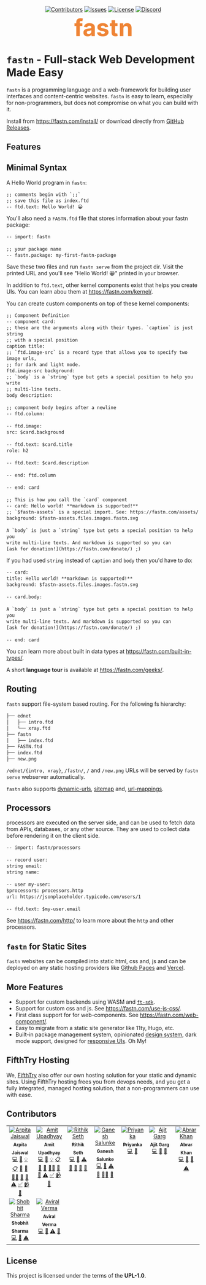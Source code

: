 <div align="center">

[![Contributors](https://img.shields.io/github/contributors/fastn-stack/fastn?color=dark-green)](https://github.com/fastn-stack/fastn/graphs/contributors)
[![Issues](https://img.shields.io/github/issues/fastn-stack/fastn)](https://github.com/fastn-stack/fastn/issues)
[![License](https://img.shields.io/github/license/fastn-stack/fastn)](https://github.com/fastn-stack/fastn/blob/main/LICENSE)
[![Discord](https://img.shields.io/discord/793929082483769345?logo=discord)](https://fastn.com/discord/)

</div>

<div align="center">
    <img src="assets/fastn.svg" width="150" alt="fastn"/>
</div>

# `fastn` - Full-stack Web Development Made Easy

`fastn` is a programming language and a web-framework for building user
interfaces and content-centric websites. `fastn` is easy to learn, especially
for non-programmers, but does not compromise on what you can build with it.

Install from https://fastn.com/install/ or download directly from [GitHub
Releases](https://github.com/fastn-stack/fastn/releases).

## Features

## Minimal Syntax

A Hello World program in `fastn`:

```ftd
;; comments begin with `;;`
;; save this file as index.ftd
-- ftd.text: Hello World! 😀
```

You'll also need a `FASTN.ftd` file that stores information about your fastn
package:

```ftd
-- import: fastn

;; your package name
-- fastn.package: my-first-fastn-package
```

Save these two files and run `fastn serve` from the project dir. Visit the
printed URL and you'll see "Hello World! 😀" printed in your browser.

In addition to `ftd.text`, other kernel components exist that helps you create
UIs. You can learn abou them at https://fastn.com/kernel/.

You can create custom components on top of these kernel components:

```ftd
;; Component Definition
-- component card:
;; these are the arguments along with their types. `caption` is just string
;; with a special position
caption title:
;; `ftd.image-src` is a record type that allows you to specify two image urls,
;; for dark and light mode.
ftd.image-src background:
;; `body` is a `string` type but gets a special position to help you write
;; multi-line texts.
body description:

;; component body begins after a newline
-- ftd.column:

-- ftd.image:
src: $card.background

-- ftd.text: $card.title
role: h2

-- ftd.text: $card.description

-- end: ftd.column

-- end: card

;; This is how you call the `card` component
-- card: Hello world! **markdown is supported!**
;; `$fastn-assets` is a special import. See: https://fastn.com/assets/
background: $fastn-assets.files.images.fastn.svg

A `body` is just a `string` type but gets a special position to help you
write multi-line texts. And markdown is supported so you can 
[ask for donation!](https://fastn.com/donate/) ;)
```

If you had used `string` instead of `caption` and `body` then you'd have to do:

```ftd
-- card: 
title: Hello world! **markdown is supported!**
background: $fastn-assets.files.images.fastn.svg

-- card.body:

A `body` is just a `string` type but gets a special position to help you
write multi-line texts. And markdown is supported so you can 
[ask for donation!](https://fastn.com/donate/) ;)

-- end: card
```

You can learn more about built in data types at https://fastn.com/built-in-types/.

A short **language tour** is available at https://fastn.com/geeks/.

## Routing

`fastn` support file-system based routing. For the following fs hierarchy:

```
├── ednet
│   ├── intro.ftd
│   └── xray.ftd
├── fastn
│   ├── index.ftd
├── FASTN.ftd
├── index.ftd
├── new.png
```

`/ednet/{intro, xray}`, `/fastn/`, `/` and `/new.png` URLs will be served by
`fastn serve` webserver automatically.

`fastn` also supports [dynamic-urls](https://fastn.com/dynamic-urls/),
[sitemap](https://fastn.com/understanding-sitemap/-/build/) and,
[url-mappings](https://fastn.com/redirects/-/backend/).

## Processors

processors are executed on the server side, and can be used to fetch data from
APIs, databases, or any other source. They are used to collect data before
rendering it on the client side.

```ftd
-- import: fastn/processors

-- record user:
string email:
string name:

-- user my-user:
$processor$: processors.http
url: https://jsonplaceholder.typicode.com/users/1

-- ftd.text: $my-user.email
```

See https://fastn.com/http/ to learn more about the `http` and other processors.

## `fastn` for Static Sites

`fastn` websites can be compiled into static html, css and, js and can be
deployed on any static hosting providers like [Github
Pages](https://fastn.com/github-pages/) and
[Vercel](https://fastn.com/vercel/).

## More Features

- Support for custom backends using WASM and [`ft-sdk`](https://github.com/fastn-stack/ft-sdk/).
- Support for custom css and js. See https://fastn.com/use-js-css/.
- First class support for for web-components. See https://fastn.com/web-component/.
- Easy to migrate from a static site generator like 11ty, Hugo, etc.
- Built-in package management system, opinionated [design
  system](https://design-system.fifthtry.site/), dark mode support, designed for
  [responsive UIs](https://fastn.com/making-responsive-pages/). Oh My!


## FifthTry Hosting

We, [FifthTry](https://www.fifthtry.com) also offer our own hosting solution for
your static and dynamic sites. Using FifthTry hosting frees you from devops
needs, and you get a fully integrated, managed hosting solution, that a
non-programmers can use with ease.

## Contributors

<!-- ALL-CONTRIBUTORS-LIST:START - Do not remove or modify this section -->
<!-- prettier-ignore-start -->
<!-- markdownlint-disable -->
<table>
  <tbody>
    <tr>
      <td align="center" valign="top" width="14.28%"><a href="https://github.com/Arpita-Jaiswal"><img src="https://avatars.githubusercontent.com/u/26044181?v=4?s=100" width="100px;" alt="Arpita Jaiswal"/><br /><sub><b>Arpita Jaiswal</b></sub></a><br /><a href="https://github.com/fastn-stack/fastn/commits?author=Arpita-Jaiswal" title="Code">💻</a> <a href="https://github.com/fastn-stack/fastn/commits?author=Arpita-Jaiswal" title="Documentation">📖</a> <a href="#example-Arpita-Jaiswal" title="Examples">💡</a> <a href="#eventOrganizing-Arpita-Jaiswal" title="Event Organizing">📋</a> <a href="#ideas-Arpita-Jaiswal" title="Ideas, Planning, & Feedback">🤔</a> <a href="#maintenance-Arpita-Jaiswal" title="Maintenance">🚧</a> <a href="#mentoring-Arpita-Jaiswal" title="Mentoring">🧑‍🏫</a> <a href="https://github.com/fastn-stack/fastn/pulls?q=is%3Apr+reviewed-by%3AArpita-Jaiswal" title="Reviewed Pull Requests">👀</a> <a href="#tool-Arpita-Jaiswal" title="Tools">🔧</a> <a href="https://github.com/fastn-stack/fastn/commits?author=Arpita-Jaiswal" title="Tests">⚠️</a> <a href="#tutorial-Arpita-Jaiswal" title="Tutorials">✅</a> <a href="#video-Arpita-Jaiswal" title="Videos">📹</a> <a href="#blog-Arpita-Jaiswal" title="Blogposts">📝</a></td>
      <td align="center" valign="top" width="14.28%"><a href="https://www.fifthtry.com"><img src="https://avatars.githubusercontent.com/u/58662?v=4?s=100" width="100px;" alt="Amit Upadhyay"/><br /><sub><b>Amit Upadhyay</b></sub></a><br /><a href="https://github.com/fastn-stack/fastn/commits?author=amitu" title="Code">💻</a> <a href="https://github.com/fastn-stack/fastn/commits?author=amitu" title="Documentation">📖</a> <a href="#example-amitu" title="Examples">💡</a> <a href="#eventOrganizing-amitu" title="Event Organizing">📋</a> <a href="#ideas-amitu" title="Ideas, Planning, & Feedback">🤔</a> <a href="#maintenance-amitu" title="Maintenance">🚧</a> <a href="#mentoring-amitu" title="Mentoring">🧑‍🏫</a> <a href="https://github.com/fastn-stack/fastn/pulls?q=is%3Apr+reviewed-by%3Aamitu" title="Reviewed Pull Requests">👀</a> <a href="#tool-amitu" title="Tools">🔧</a> <a href="https://github.com/fastn-stack/fastn/commits?author=amitu" title="Tests">⚠️</a> <a href="#tutorial-amitu" title="Tutorials">✅</a> <a href="#video-amitu" title="Videos">📹</a> <a href="#blog-amitu" title="Blogposts">📝</a></td>
      <td align="center" valign="top" width="14.28%"><a href="https://github.com/Heulitig"><img src="https://avatars.githubusercontent.com/u/106665190?v=4?s=100" width="100px;" alt="Rithik Seth"/><br /><sub><b>Rithik Seth</b></sub></a><br /><a href="https://github.com/fastn-stack/fastn/commits?author=Heulitig" title="Code">💻</a> <a href="https://github.com/fastn-stack/fastn/commits?author=Heulitig" title="Documentation">📖</a> <a href="https://github.com/fastn-stack/fastn/commits?author=Heulitig" title="Tests">⚠️</a> <a href="#ideas-Heulitig" title="Ideas, Planning, & Feedback">🤔</a> <a href="https://github.com/fastn-stack/fastn/pulls?q=is%3Apr+reviewed-by%3AHeulitig" title="Reviewed Pull Requests">👀</a> <a href="#maintenance-Heulitig" title="Maintenance">🚧</a> <a href="#blog-Heulitig" title="Blogposts">📝</a></td>
      <td align="center" valign="top" width="14.28%"><a href="https://github.com/gsalunke"><img src="https://avatars.githubusercontent.com/u/68585007?v=4?s=100" width="100px;" alt="Ganesh Salunke"/><br /><sub><b>Ganesh Salunke</b></sub></a><br /><a href="https://github.com/fastn-stack/fastn/commits?author=gsalunke" title="Code">💻</a> <a href="https://github.com/fastn-stack/fastn/commits?author=gsalunke" title="Documentation">📖</a> <a href="https://github.com/fastn-stack/fastn/commits?author=gsalunke" title="Tests">⚠️</a> <a href="#ideas-gsalunke" title="Ideas, Planning, & Feedback">🤔</a> <a href="#mentoring-gsalunke" title="Mentoring">🧑‍🏫</a> <a href="https://github.com/fastn-stack/fastn/pulls?q=is%3Apr+reviewed-by%3Agsalunke" title="Reviewed Pull Requests">👀</a></td>
      <td align="center" valign="top" width="14.28%"><a href="https://github.com/priyanka9634"><img src="https://avatars.githubusercontent.com/u/102957031?v=4?s=100" width="100px;" alt="Priyanka"/><br /><sub><b>Priyanka</b></sub></a><br /><a href="https://github.com/fastn-stack/fastn/commits?author=priyanka9634" title="Code">💻</a> <a href="https://github.com/fastn-stack/fastn/commits?author=priyanka9634" title="Documentation">📖</a></td>
      <td align="center" valign="top" width="14.28%"><a href="https://github.com/gargajit"><img src="https://avatars.githubusercontent.com/u/118595104?v=4?s=100" width="100px;" alt="Ajit Garg"/><br /><sub><b>Ajit Garg</b></sub></a><br /><a href="https://github.com/fastn-stack/fastn/commits?author=gargajit" title="Code">💻</a> <a href="https://github.com/fastn-stack/fastn/commits?author=gargajit" title="Documentation">📖</a> <a href="#blog-gargajit" title="Blogposts">📝</a></td>
      <td align="center" valign="top" width="14.28%"><a href="https://github.com/AbrarNitk"><img src="https://avatars.githubusercontent.com/u/17473503?v=4?s=100" width="100px;" alt="Abrar Khan"/><br /><sub><b>Abrar Khan</b></sub></a><br /><a href="https://github.com/fastn-stack/fastn/commits?author=AbrarNitk" title="Code">💻</a> <a href="https://github.com/fastn-stack/fastn/commits?author=AbrarNitk" title="Documentation">📖</a> <a href="https://github.com/fastn-stack/fastn/pulls?q=is%3Apr+reviewed-by%3AAbrarNitk" title="Reviewed Pull Requests">👀</a> <a href="https://github.com/fastn-stack/fastn/commits?author=AbrarNitk" title="Tests">⚠️</a></td>
    </tr>
    <tr>
      <td align="center" valign="top" width="14.28%"><a href="https://github.com/sharmashobhit"><img src="https://avatars.githubusercontent.com/u/1982566?v=4?s=100" width="100px;" alt="Shobhit Sharma"/><br /><sub><b>Shobhit Sharma</b></sub></a><br /><a href="https://github.com/fastn-stack/fastn/commits?author=sharmashobhit" title="Code">💻</a> <a href="https://github.com/fastn-stack/fastn/commits?author=sharmashobhit" title="Documentation">📖</a> <a href="https://github.com/fastn-stack/fastn/commits?author=sharmashobhit" title="Tests">⚠️</a></td>
      <td align="center" valign="top" width="14.28%"><a href="http://fifthtry.com"><img src="https://avatars.githubusercontent.com/u/106665143?v=4?s=100" width="100px;" alt="Aviral Verma"/><br /><sub><b>Aviral Verma</b></sub></a><br /><a href="https://github.com/fastn-stack/fastn/commits?author=AviralVerma13" title="Code">💻</a> <a href="https://github.com/fastn-stack/fastn/commits?author=AviralVerma13" title="Documentation">📖</a> <a href="https://github.com/fastn-stack/fastn/commits?author=AviralVerma13" title="Tests">⚠️</a> <a href="#ideas-AviralVerma13" title="Ideas, Planning, & Feedback">🤔</a></td>
    </tr>
  </tbody>
</table>

<!-- markdownlint-restore -->
<!-- prettier-ignore-end -->

<!-- ALL-CONTRIBUTORS-LIST:END -->

## License

This project is licensed under the terms of the **UPL-1.0**.
